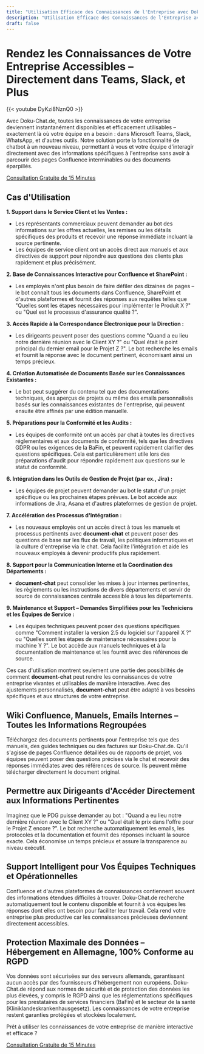 ```yaml
---
title: "Utilisation Efficace des Connaissances de l'Entreprise avec Doku-Chat.de"
description: "Utilisation Efficace des Connaissances de l'Entreprise avec Doku-Chat.de : Accès instantané aux connaissances de l'entreprise dans Teams, Slack, et plus encore. Optimisez le service client, les ventes et les processus internes."
draft: false
---
```


# Rendez les Connaissances de Votre Entreprise Accessibles – Directement dans Teams, Slack, et Plus

{{< youtube DyKzi8NznQ0 >}}

Avec Doku-Chat.de, toutes les connaissances de votre entreprise deviennent instantanément disponibles et efficacement utilisables – exactement là où votre équipe en a besoin : dans Microsoft Teams, Slack, WhatsApp, et d'autres outils. Notre solution porte la fonctionnalité de chatbot à un nouveau niveau, permettant à vous et votre équipe d'interagir directement avec des informations spécifiques à l'entreprise sans avoir à parcourir des pages Confluence interminables ou des documents éparpillés.

<a id="book_meeting" class="btn btn-primary text-white" href="https://outlook.office365.com/owa/calendar/BookameetingwithJustin@datafortress.cloud/bookings/" target="_blank">Consultation Gratuite de 15 Minutes</a>

## Cas d'Utilisation

**1. Support dans le Service Client et les Ventes :**
   - Les représentants commerciaux peuvent demander au bot des informations sur les offres actuelles, les remises ou les détails spécifiques des produits et recevoir une réponse immédiate incluant la source pertinente.
   - Les équipes de service client ont un accès direct aux manuels et aux directives de support pour répondre aux questions des clients plus rapidement et plus précisément.

**2. Base de Connaissances Interactive pour Confluence et SharePoint :**
   - Les employés n'ont plus besoin de faire défiler des dizaines de pages – le bot connaît tous les documents dans Confluence, SharePoint et d'autres plateformes et fournit des réponses aux requêtes telles que "Quelles sont les étapes nécessaires pour implémenter le Produit X ?" ou "Quel est le processus d'assurance qualité ?".

**3. Accès Rapide à la Correspondance Électronique pour la Direction :**
   - Les dirigeants peuvent poser des questions comme "Quand a eu lieu notre dernière réunion avec le Client XY ?" ou "Quel était le point principal du dernier email pour le Projet Z ?". Le bot recherche les emails et fournit la réponse avec le document pertinent, économisant ainsi un temps précieux.

**4. Création Automatisée de Documents Basée sur les Connaissances Existantes :**
   - Le bot peut suggérer du contenu tel que des documentations techniques, des aperçus de projets ou même des emails personnalisés basés sur les connaissances existantes de l'entreprise, qui peuvent ensuite être affinés par une édition manuelle.

**5. Préparations pour la Conformité et les Audits :**
   - Les équipes de conformité ont un accès par chat à toutes les directives réglementaires et aux documents de conformité, tels que les directives GDPR ou les exigences de la BaFin, et peuvent rapidement clarifier des questions spécifiques. Cela est particulièrement utile lors des préparations d'audit pour répondre rapidement aux questions sur le statut de conformité.

**6. Intégration dans les Outils de Gestion de Projet (par ex., Jira) :**
   - Les équipes de projet peuvent demander au bot le statut d'un projet spécifique ou les prochaines étapes prévues. Le bot accède aux informations de Jira, Asana et d'autres plateformes de gestion de projet.

**7. Accélération des Processus d'Intégration :**
   - Les nouveaux employés ont un accès direct à tous les manuels et processus pertinents avec **document-chat** et peuvent poser des questions de base sur les flux de travail, les politiques informatiques et la culture d'entreprise via le chat. Cela facilite l'intégration et aide les nouveaux employés à devenir productifs plus rapidement.

**8. Support pour la Communication Interne et la Coordination des Départements :**
   - **document-chat** peut consolider les mises à jour internes pertinentes, les règlements ou les instructions de divers départements et servir de source de connaissances centrale accessible à tous les départements.

**9. Maintenance et Support – Demandes Simplifiées pour les Techniciens et les Équipes de Service :**
   - Les équipes techniques peuvent poser des questions spécifiques comme "Comment installer la version 2.5 du logiciel sur l'appareil X ?" ou "Quelles sont les étapes de maintenance nécessaires pour la machine Y ?". Le bot accède aux manuels techniques et à la documentation de maintenance et les fournit avec des références de source.

Ces cas d'utilisation montrent seulement une partie des possibilités de comment **document-chat** peut rendre les connaissances de votre entreprise vivantes et utilisables de manière interactive. Avec des ajustements personnalisés, **document-chat** peut être adapté à vos besoins spécifiques et aux structures de votre entreprise.

## Wiki Confluence, Manuels, Emails Internes – Toutes les Informations Regroupées

Téléchargez des documents pertinents pour l'entreprise tels que des manuels, des guides techniques ou des factures sur Doku-Chat.de. Qu'il s'agisse de pages Confluence détaillées ou de rapports de projet, vos équipes peuvent poser des questions précises via le chat et recevoir des réponses immédiates avec des références de source. Ils peuvent même télécharger directement le document original.

## Permettre aux Dirigeants d'Accéder Directement aux Informations Pertinentes

Imaginez que le PDG puisse demander au bot : "Quand a eu lieu notre dernière réunion avec le Client XY ?" ou "Quel était le prix dans l'offre pour le Projet Z encore ?". Le bot recherche automatiquement les emails, les protocoles et la documentation et fournit des réponses incluant la source exacte. Cela économise un temps précieux et assure la transparence au niveau exécutif.

## Support Intelligent pour Vos Équipes Techniques et Opérationnelles

Confluence et d'autres plateformes de connaissances contiennent souvent des informations étendues difficiles à trouver. Doku-Chat.de recherche automatiquement tout le contenu disponible et fournit à vos équipes les réponses dont elles ont besoin pour faciliter leur travail. Cela rend votre entreprise plus productive car les connaissances précieuses deviennent directement accessibles.

## Protection Maximale des Données – Hébergement en Allemagne, 100% Conforme au RGPD

Vos données sont sécurisées sur des serveurs allemands, garantissant aucun accès par des fournisseurs d'hébergement non européens. Doku-Chat.de répond aux normes de sécurité et de protection des données les plus élevées, y compris le RGPD ainsi que les réglementations spécifiques pour les prestataires de services financiers (BaFin) et le secteur de la santé (Kliniklandeskrankenhausgesetz). Les connaissances de votre entreprise restent garanties protégées et stockées localement.

Prêt à utiliser les connaissances de votre entreprise de manière interactive et efficace ?

<a id="book_meeting" class="btn btn-primary text-white" href="https://outlook.office365.com/owa/calendar/BookameetingwithJustin@datafortress.cloud/bookings/" target="_blank">Consultation Gratuite de 15 Minutes</a>

